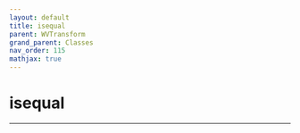 ```yaml
---
layout: default
title: isequal
parent: WVTransform
grand_parent: Classes
nav_order: 115
mathjax: true
---
```


#  isequal




---

